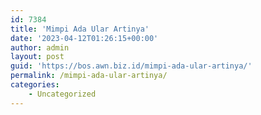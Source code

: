 ```yaml
---
id: 7384
title: 'Mimpi Ada Ular Artinya'
date: '2023-04-12T01:26:15+00:00'
author: admin
layout: post
guid: 'https://bos.awn.biz.id/mimpi-ada-ular-artinya/'
permalink: /mimpi-ada-ular-artinya/
categories:
    - Uncategorized
---
```


